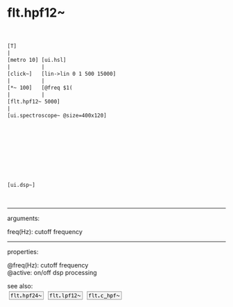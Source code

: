 # flt.hpf12~

```


[T]
|
[metro 10] [ui.hsl]
|          |
[click~]   [lin->lin 0 1 500 15000]
|          |
[*~ 100]   [@freq $1(
|          |
[flt.hpf12~ 5000]
|
[ui.spectroscope~ @size=400x120]









[ui.dsp~]

            
```
---
arguments:

freq(Hz): cutoff
            frequency<br>

---
properties:

@freq(Hz): cutoff frequency<br>
@active: on/off dsp
            processing<br>

see also:<br>
![flt.hpf24~](img/object_flt.hpf24~.png)
![flt.lpf12~](img/object_flt.lpf12~.png)
![flt.c_hpf~](img/object_flt.c_hpf~.png)
